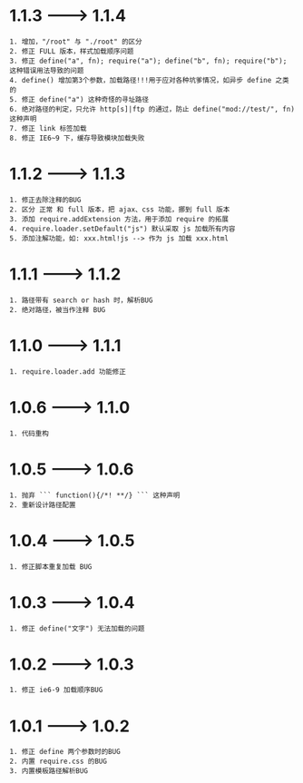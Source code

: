
# 1.1.3 ---> 1.1.4

    1. 增加，"/root" 与 "./root" 的区分
    2. 修正 FULL 版本，样式加载顺序问题
    3. 修正 define("a", fn); require("a"); define("b", fn); require("b"); 这种错误用法导致的问题
    4. define() 增加第3个参数，加载路径!!!用于应对各种坑爹情况，如异步 define 之类的
    5. 修正 define("a") 这种奇怪的寻址路径
    6. 绝对路径的判定，只允许 http[s]|ftp 的通过，防止 define("mod://test/", fn) 这种声明
    7. 修正 link 标签加载
    8. 修正 IE6~9 下，缓存导致模块加载失败


# 1.1.2 ---> 1.1.3

    1. 修正去除注释的BUG
    2. 区分 正常 和 full 版本，把 ajax、css 功能，挪到 full 版本
    3. 添加 require.addExtension 方法，用于添加 require 的拓展
    4. require.loader.setDefault("js") 默认采取 js 加载所有内容
    5. 添加注解功能，如: xxx.html!js --> 作为 js 加载 xxx.html


# 1.1.1 ---> 1.1.2

    1. 路径带有 search or hash 时，解析BUG
    2. 绝对路径，被当作注释 BUG


# 1.1.0 ---> 1.1.1

    1. require.loader.add 功能修正


# 1.0.6 ---> 1.1.0

    1. 代码重构

# 1.0.5 ---> 1.0.6

    1. 抛弃 ``` function(){/*! **/} ``` 这种声明
    2. 重新设计路径配置

# 1.0.4 ---> 1.0.5

    1. 修正脚本重复加载 BUG

# 1.0.3 ---> 1.0.4

    1. 修正 define("文字") 无法加载的问题

# 1.0.2 ---> 1.0.3

    1. 修正 ie6-9 加载顺序BUG

# 1.0.1 ---> 1.0.2

    1. 修正 define 两个参数时的BUG
    2. 内置 require.css 的BUG
    3. 内置模板路径解析BUG

